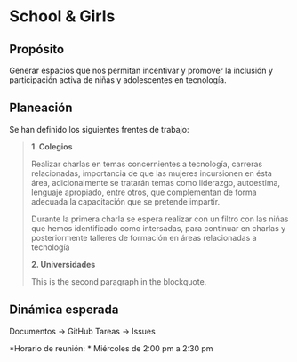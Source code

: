School & Girls
====================

Propósito
---------------------
Generar espacios que nos permitan incentivar y promover la inclusión y participación activa de niñas y adolescentes en tecnología. 

Planeación
---------------------
Se han definido los siguientes frentes de trabajo: 

> **1. Colegios**
> 
> Realizar charlas en temas concernientes a tecnología, carreras relacionadas, importancia de que las mujeres incursionen en ésta área, adicionalmente se tratarán temas como liderazgo, autoestima, lenguaje apropiado, entre otros, que complementan de forma adecuada la capacitación que se pretende impartir. 
>
>Durante la primera charla se espera realizar con un filtro con las niñas que hemos identificado como intersadas, para continuar en charlas y posteriormente talleres de formación en áreas relacionadas a tecnología
>
> **2. Universidades**
>
> This is the second paragraph in the blockquote.

Dinámica esperada
---------------------
Documentos -> GitHub
Tareas -> Issues

*Horario de reunión: * Miércoles de 2:00 pm a 2:30 pm
